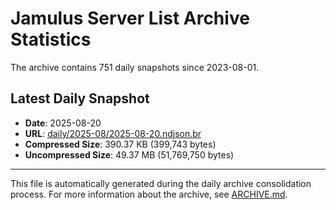 # Jamulus Server List Archive Statistics

The archive contains 751 daily snapshots since 2023-08-01.

## Latest Daily Snapshot

- **Date**: 2025-08-20
- **URL**: [daily/2025-08/2025-08-20.ndjson.br](https://jamulus-archive.ap-south-1.linodeobjects.com/main/daily/2025-08/2025-08-20.ndjson.br)
- **Compressed Size**: 390.37 KB (399,743 bytes)
- **Uncompressed Size**: 49.37 MB (51,769,750 bytes)

---

This file is automatically generated during the daily archive consolidation process.
For more information about the archive, see [ARCHIVE.md](ARCHIVE.md).
